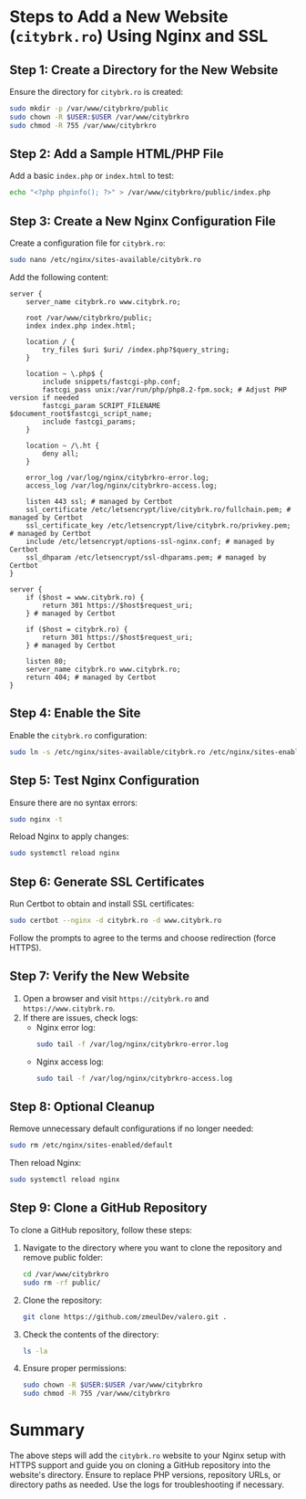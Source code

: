 # Steps to Add a New Website (`citybrk.ro`) Using Nginx and SSL

## Step 1: Create a Directory for the New Website
Ensure the directory for `citybrk.ro` is created:
```bash
sudo mkdir -p /var/www/citybrkro/public
sudo chown -R $USER:$USER /var/www/citybrkro
sudo chmod -R 755 /var/www/citybrkro
```

## Step 2: Add a Sample HTML/PHP File
Add a basic `index.php` or `index.html` to test:
```bash
echo "<?php phpinfo(); ?>" > /var/www/citybrkro/public/index.php
```

## Step 3: Create a New Nginx Configuration File
Create a configuration file for `citybrk.ro`:
```bash
sudo nano /etc/nginx/sites-available/citybrk.ro
```

Add the following content:
```nginx
server {
    server_name citybrk.ro www.citybrk.ro;

    root /var/www/citybrkro/public;
    index index.php index.html;

    location / {
        try_files $uri $uri/ /index.php?$query_string;
    }

    location ~ \.php$ {
        include snippets/fastcgi-php.conf;
        fastcgi_pass unix:/var/run/php/php8.2-fpm.sock; # Adjust PHP version if needed
        fastcgi_param SCRIPT_FILENAME $document_root$fastcgi_script_name;
        include fastcgi_params;
    }

    location ~ /\.ht {
        deny all;
    }

    error_log /var/log/nginx/citybrkro-error.log;
    access_log /var/log/nginx/citybrkro-access.log;

    listen 443 ssl; # managed by Certbot
    ssl_certificate /etc/letsencrypt/live/citybrk.ro/fullchain.pem; # managed by Certbot
    ssl_certificate_key /etc/letsencrypt/live/citybrk.ro/privkey.pem; # managed by Certbot
    include /etc/letsencrypt/options-ssl-nginx.conf; # managed by Certbot
    ssl_dhparam /etc/letsencrypt/ssl-dhparams.pem; # managed by Certbot
}

server {
    if ($host = www.citybrk.ro) {
        return 301 https://$host$request_uri;
    } # managed by Certbot

    if ($host = citybrk.ro) {
        return 301 https://$host$request_uri;
    } # managed by Certbot

    listen 80;
    server_name citybrk.ro www.citybrk.ro;
    return 404; # managed by Certbot
}
```

## Step 4: Enable the Site
Enable the `citybrk.ro` configuration:
```bash
sudo ln -s /etc/nginx/sites-available/citybrk.ro /etc/nginx/sites-enabled/
```

## Step 5: Test Nginx Configuration
Ensure there are no syntax errors:
```bash
sudo nginx -t
```

Reload Nginx to apply changes:
```bash
sudo systemctl reload nginx
```

## Step 6: Generate SSL Certificates
Run Certbot to obtain and install SSL certificates:
```bash
sudo certbot --nginx -d citybrk.ro -d www.citybrk.ro
```

Follow the prompts to agree to the terms and choose redirection (force HTTPS).

## Step 7: Verify the New Website
1. Open a browser and visit `https://citybrk.ro` and `https://www.citybrk.ro`.
2. If there are issues, check logs:
   - Nginx error log:
     ```bash
     sudo tail -f /var/log/nginx/citybrkro-error.log
     ```
   - Nginx access log:
     ```bash
     sudo tail -f /var/log/nginx/citybrkro-access.log
     ```

## Step 8: Optional Cleanup
Remove unnecessary default configurations if no longer needed:
```bash
sudo rm /etc/nginx/sites-enabled/default
```
Then reload Nginx:
```bash
sudo systemctl reload nginx
```

## Step 9: Clone a GitHub Repository
To clone a GitHub repository, follow these steps:

1. Navigate to the directory where you want to clone the repository and remove public folder:
   ```bash
   cd /var/www/citybrkro
   sudo rm -rf public/
   ```


2. Clone the repository:
   ```bash
   git clone https://github.com/zmeulDev/valero.git .
   ```

3. Check the contents of the directory:
   ```bash
   ls -la
   ```

4. Ensure proper permissions:
   ```bash
   sudo chown -R $USER:$USER /var/www/citybrkro
   sudo chmod -R 755 /var/www/citybrkro
   ```

# Summary
The above steps will add the `citybrk.ro` website to your Nginx setup with HTTPS support and guide you on cloning a GitHub repository into the website's directory. Ensure to replace PHP versions, repository URLs, or directory paths as needed. Use the logs for troubleshooting if necessary.

